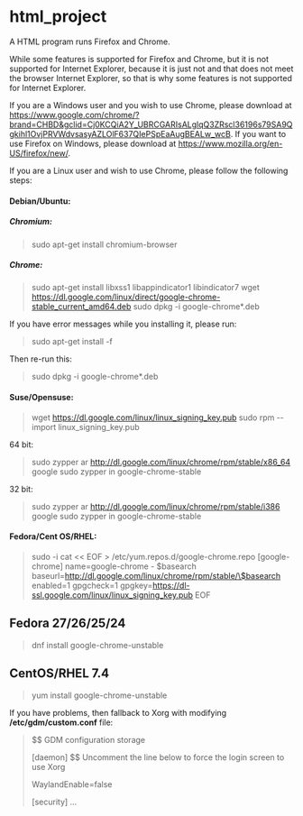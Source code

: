# html_project
A HTML program runs Firefox and Chrome.

While some features is supported for Firefox and Chrome, but it is not supported for Internet Explorer, because it is just not and that does not meet the browser Internet Explorer, so that is why some features is not supported for Internet Explorer.

If you are a Windows user and you wish to use Chrome, please download at https://www.google.com/chrome/?brand=CHBD&gclid=Cj0KCQiA2Y_UBRCGARIsALglqQ3ZRscl36196s79SA9Qgkihl1OvjPRVWdvsasyAZLOlF637QIePSpEaAugBEALw_wcB. If you want to use Firefox on Windows, please download at https://www.mozilla.org/en-US/firefox/new/.


If you are a Linux user and wish to use Chrome, please follow the following steps:
#### Debian/Ubuntu:
##### Chromium:
> sudo apt-get install chromium-browser

##### Chrome:
> sudo apt-get install libxss1 libappindicator1 libindicator7
> wget https://dl.google.com/linux/direct/google-chrome-stable_current_amd64.deb
> sudo dpkg -i google-chrome*.deb

If you have error messages while you installing it, please run:

> sudo apt-get install -f

Then re-run this:

> sudo dpkg -i google-chrome*.deb
#### Suse/Opensuse:
> wget https://dl.google.com/linux/linux_signing_key.pub
> sudo rpm --import linux_signing_key.pub

64 bit:
> sudo zypper ar http://dl.google.com/linux/chrome/rpm/stable/x86_64 google
> sudo zypper in google-chrome-stable

32 bit:
> sudo zypper ar http://dl.google.com/linux/chrome/rpm/stable/i386 google
> sudo zypper in  google-chrome-stable
#### Fedora/Cent OS/RHEL:
> sudo -i
> cat << EOF > /etc/yum.repos.d/google-chrome.repo
[google-chrome]
name=google-chrome - \$basearch
baseurl=http://dl.google.com/linux/chrome/rpm/stable/\$basearch
enabled=1
gpgcheck=1
gpgkey=https://dl-ssl.google.com/linux/linux_signing_key.pub
EOF

## Fedora 27/26/25/24
> dnf install google-chrome-unstable

## CentOS/RHEL 7.4
> yum install google-chrome-unstable

If you have problems, then fallback to Xorg with modifying **/etc/gdm/custom.conf** file:

> $$ GDM configuration storage
>
> [daemon]
> $$ Uncomment the line below to force the login screen to use Xorg
>
> WaylandEnable=false
>
> [security]
> ...
